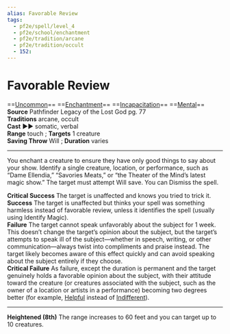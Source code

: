 ```yaml
---
alias: Favorable Review
tags:
  - pf2e/spell/level_4
  - pf2e/school/enchantment
  - pf2e/tradition/arcane
  - pf2e/tradition/occult
  - 152:
---
```


# Favorable Review

==[Uncommon](../../../Traits/Uncommon.md)== ==[Enchantment](../../../Traits/Enchantment.md)== ==[Incapacitation](../../../Traits/Incapacitation.md)== ==[Mental](../../../Traits/Mental.md)==  
__Source__ Pathfinder Legacy of the Lost God pg. 77  
**Traditions** arcane, occult  
**Cast** ►► somatic, verbal  
**Range** touch ; **Targets** 1 creature  
**Saving Throw** Will ; **Duration** varies

---

You enchant a creature to ensure they have only good things to say about your show. Identify a single creature, location, or performance, such as “Dame Ellendia,” “Savories Meats,” or “the Theater of the Mind’s latest magic show.” The target must attempt Will save. You can Dismiss the spell.

**Critical Success** The target is unaffected and knows you tried to trick it.  
**Success** The target is unaffected but thinks your spell was something harmless instead of favorable review, unless it identifies the spell (usually using Identify Magic).  
**Failure** The target cannot speak unfavorably about the subject for 1 week. This doesn’t change the target’s opinion about the subject, but the target’s attempts to speak ill of the subject—whether in speech, writing, or other communication—always twist into compliments and praise instead. The target likely becomes aware of this effect quickly and can avoid speaking about the subject entirely if they choose.  
**Critical Failure** As failure, except the duration is permanent and the target genuinely holds a favorable opinion about the subject, with their attitude toward the creature (or creatures associated with the subject, such as the owner of a location or artists in a performance) becoming two degrees better (for example, [Helpful](../../../Conditions/Helpful.md) instead of [Indifferent](../../../Conditions/Indifferent.md)).

<hr>

**Heightened (8th)** The range increases to 60 feet and you can target up to 10 creatures.
